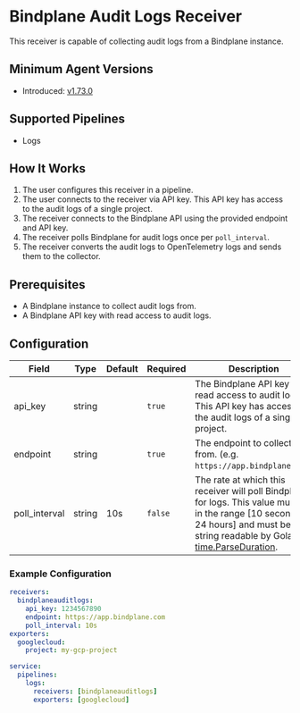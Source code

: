# Bindplane Audit Logs Receiver

This receiver is capable of collecting audit logs from a Bindplane instance.

## Minimum Agent Versions

- Introduced: [v1.73.0](https://github.com/observIQ/bindplane-otel-collector/releases/tag/v1.73.0)

## Supported Pipelines

- Logs

## How It Works

1. The user configures this receiver in a pipeline.
2. The user connects to the receiver via API key. This API key has access to the audit logs of a single project.
3. The receiver connects to the Bindplane API using the provided endpoint and API key.
4. The receiver polls Bindplane for audit logs once per `poll_interval`.
5. The receiver converts the audit logs to OpenTelemetry logs and sends them to the collector.

## Prerequisites

- A Bindplane instance to collect audit logs from.
- A Bindplane API key with read access to audit logs.

## Configuration

| Field         | Type   | Default | Required | Description                                                                                                                                                                                                                  |
| ------------- | ------ | ------- | -------- | ---------------------------------------------------------------------------------------------------------------------------------------------------------------------------------------------------------------------------- |
| api_key       | string |         | `true`   | The Bindplane API key with read access to audit logs. This API key has access to the audit logs of a single project.                                                                                                         |
| endpoint      | string |         | `true`   | The endpoint to collect logs from. (e.g. `https://app.bindplane.com`)                                                                                                                                                        |
| poll_interval | string | 10s     | `false`  | The rate at which this receiver will poll Bindplane for logs. This value must be in the range [10 seconds - 24 hours] and must be a string readable by Golang's [time.ParseDuration](https://pkg.go.dev/time#ParseDuration). |

### Example Configuration

```yaml
receivers:
  bindplaneauditlogs:
    api_key: 1234567890
    endpoint: https://app.bindplane.com
    poll_interval: 10s
exporters:
  googlecloud:
    project: my-gcp-project

service:
  pipelines:
    logs:
      receivers: [bindplaneauditlogs]
      exporters: [googlecloud]
```

